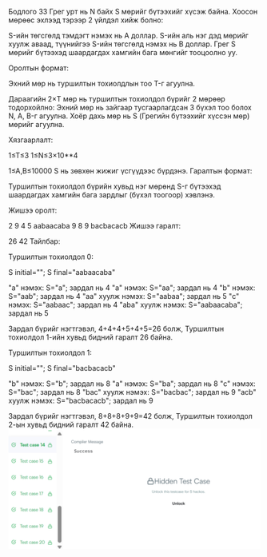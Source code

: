 Бодлого 33
Грег урт нь N байх S мөрийг бүтээхийг хүсэж байна. Хоосон мөрөөс эхлээд тэрээр 2 үйлдэл хийж болно:

S-ийн төгсгөлд тэмдэгт нэмэх нь A доллар. S-ийн аль нэг дэд мөрийг хуулж аваад, түүнийгээ S-ийн төгсгөлд нэмэх нь B доллар. Грег S мөрийг бүтээхэд шаардагдах хамгийн бага мөнгийг тооцоолно уу.

Оролтын формат:

Эхний мөр нь туршилтын тохиолдлын тоо T-г агуулна.

Дараагийн 2×T мөр нь туршилтын тохиолдол бүрийг 2 мөрөөр тодорхойлно: Эхний мөр нь зайгаар тусгаарлагдсан 3 бүхэл тоо болох N, A, B-г агуулна. Хоёр дахь мөр нь S (Грегийн бүтээхийг хүссэн мөр) мөрийг агуулна.

Хязгаарлалт:

1≤T≤3 
1≤N≤3×10**4

1≤A,B≤10000 S нь зөвхөн жижиг үсгүүдээс бүрдэнэ. Гаралтын формат:

Туршилтын тохиолдол бүрийн хувьд нэг мөрөнд S-г бүтээхэд шаардагдах хамгийн бага зардлыг (бүхэл тоогоор) хэвлэнэ.

Жишээ оролт:

2 9 4 5 aabaacaba 9 8 9 bacbacacb Жишээ гаралт:

26 42 Тайлбар:

Туршилтын тохиолдол 0:

S initial​=""; S final​="aabaacaba"

"a" нэмэх: S="a"; зардал нь 4 "a" нэмэх: S="aa"; зардал нь 4 "b" нэмэх: S="aab"; зардал нь 4 "aa" хуулж нэмэх: S="aabaa"; зардал нь 5 "c" нэмэх: S="aabaac"; зардал нь 4 "aba" хуулж нэмэх: S="aabaacaba"; зардал нь 5

Зардал бүрийг нэгтгэвэл, 4+4+4+5+4+5=26 болж, Туршилтын тохиолдол 1-ийн хувьд бидний гаралт 26 байна.

Туршилтын тохиолдол 1:

S initial​=""; S final​="bacbacacb"

"b" нэмэх: S="b"; зардал нь 8 "a" нэмэх: S="ba"; зардал нь 8 "c" нэмэх: S="bac"; зардал нь 8 "bac" хуулж нэмэх: S="bacbac"; зардал нь 9 "acb" хуулж нэмэх: S="bacbacacb"; зардал нь 9

Зардал бүрийг нэгтгэвэл, 8+8+8+9+9=42 болж, Туршилтын тохиолдол 2-ын хувьд бидний гаралт 42 байна.
![alt text](image.png)
